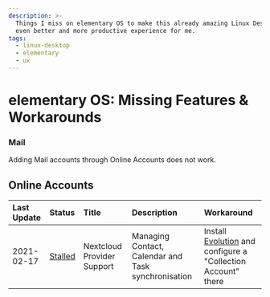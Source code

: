 ```yaml
---
description: >-
  Things I miss on elementary OS to make this already amazing Linux Desktop an
  even better and more productive experience for me.
tags:
  - linux-desktop
  - elementary
  - ux
---
```


# elementary OS: Missing Features & Workarounds

### Mail

Adding Mail accounts through Online Accounts does not work.

## Online Accounts

| Last Update | Status | Title | Description | Workaround |
| :--- | :--- | :--- | :--- | :--- |
| 2021-02-17 | [Stalled](https://github.com/elementary/switchboard-plug-onlineaccounts/pull/121) | Nextcloud Provider Support | Managing Contact, Calendar and Task synchronisation | Install [Evolution](https://wiki.gnome.org/Apps/Evolution/) and configure a "Collection Account" there |

### 

